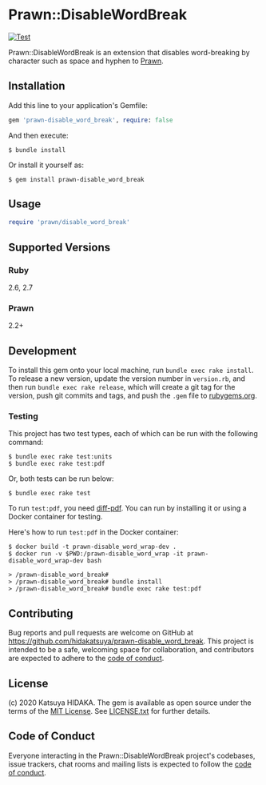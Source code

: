 # Prawn::DisableWordBreak

[![Test](https://github.com/hidakatsuya/prawn-disable_word_break/workflows/Test/badge.svg?branch=master)](https://github.com/hidakatsuya/prawn-disable_word_break/actions)

Prawn::DisableWordBreak is an extension that disables word-breaking by character such as space and hyphen to [Prawn](https://github.com/prawnpdf/prawn).

## Installation

Add this line to your application's Gemfile:

```ruby
gem 'prawn-disable_word_break', require: false
```

And then execute:

    $ bundle install

Or install it yourself as:

    $ gem install prawn-disable_word_break

## Usage

```ruby
require 'prawn/disable_word_break'
```

## Supported Versions

### Ruby

2.6, 2.7

### Prawn

2.2+

## Development

To install this gem onto your local machine, run `bundle exec rake install`. To release a new version, update the version number in `version.rb`, and then run `bundle exec rake release`, which will create a git tag for the version, push git commits and tags, and push the `.gem` file to [rubygems.org](https://rubygems.org).

### Testing

This project has two test types, each of which can be run with the following command:

    $ bundle exec rake test:units
    $ bundle exec rake test:pdf

Or, both tests can be run below:

    $ bundle exec rake test

To run `test:pdf`, you need [diff-pdf](https://github.com/vslavik/diff-pdf). You can run by installing it or using a Docker container for testing.

Here's how to run `test:pdf` in the Docker container:

    $ docker build -t prawn-disable_word_wrap-dev .
    $ docker run -v $PWD:/prawn-disable_word_wrap -it prawn-disable_word_wrap-dev bash

    > /prawn-disable_word_break#
    > /prawn-disable_word_break# bundle install
    > /prawn-disable_word_break# bundle exec rake test:pdf

## Contributing

Bug reports and pull requests are welcome on GitHub at https://github.com/hidakatsuya/prawn-disable_word_break. This project is intended to be a safe, welcoming space for collaboration, and contributors are expected to adhere to the [code of conduct](https://github.com/hidakatsuya/prawn-disable_word_wrap/blob/master/CODE_OF_CONDUCT.md).


## License

(c) 2020 Katsuya HIDAKA. The gem is available as open source under the terms of the [MIT License](https://opensource.org/licenses/MIT). See [LICENSE.txt](https://github.com/hidakatsuya/prawn-disable_word_break/blob/master/LICENSE.txt) for further details.

## Code of Conduct

Everyone interacting in the Prawn::DisableWordBreak project's codebases, issue trackers, chat rooms and mailing lists is expected to follow the [code of conduct](https://github.com/hidakatsuya/prawn-disable_word_break/blob/master/CODE_OF_CONDUCT.md).

